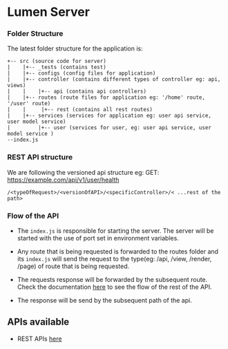 # Lumen Server

### Folder Structure
The latest folder structure for the application is:
```
+-- src (source code for server)
|    |+-- _tests (contains test)
|    |+-- configs (config files for application)
|    |+-- controller (contains different types of controller eg: api, views)
|    |    |+-- api (contains api controllers)
|    |+-- routes (route files for application eg: '/home' route, '/user' route)
|    |     |+-- rest (contains all rest routes)
|    |+-- services (services for application eg: user api service, user model service)
|         |+-- user (services for user, eg: user api service, user model service )
--index.js
```

### REST API structure

We are following the versioned api structure eg: GET: https://example.com/api/v1/user/health

`/<typeOfRequest>/<versionOfAPI>/<specificController>/< ...rest of the path>`

### Flow of the API

- The `index.js`  is responsible for starting the server. The server will be started with the use of port set in environment variables.

- Any route that is being requested is forwarded to the routes folder and its `index.js` will send the request to the type(eg: /api, /view, /render, /page) of route that is being requested.

- The requests response will be forwarded by the subsequent route. Check the documentation [here](src/routes/README.md) to see the flow of the rest of the API.

- The response will be send by the subsequent path of the api.


## APIs available

- REST APIs [here](src/controller/apis/)